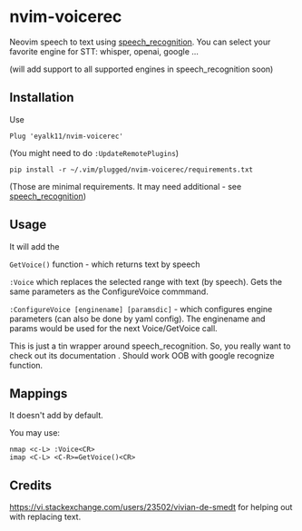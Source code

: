 # nvim-voicerec
Neovim speech to text using [speech_recognition](https://github.com/Uberi/speech_recognition). 
You can select your favorite engine for STT: whisper, openai, google ...

(will add support to all supported engines in speech_recognition soon)

## Installation

Use
```
Plug 'eyalk11/nvim-voicerec'
```
(You might need to do `:UpdateRemotePlugins`)

```
pip install -r ~/.vim/plugged/nvim-voicerec/requirements.txt
```
(Those are minimal requirements. It may need additional - see [speech_recognition](https://github.com/Uberi/speech_recognition))

## Usage

It will add the 

`GetVoice()` function - which returns text by speech

`:Voice` which replaces the selected range with text (by speech). Gets the same parameters as the ConfigureVoice commmand. 

`:ConfigureVoice [enginename] [paramsdic]` - which configures engine parameters (can also be done by yaml config). 
The enginename and params would be used for the next Voice/GetVoice call. 


This is just a tin wrapper around speech_recognition. So, you really want to check out its documentation . 
Should work OOB with google recognize function. 

## Mappings

It doesn't add by default.

You may use:
```
nmap <c-L> :Voice<CR>
imap <C-L> <C-R>=GetVoice()<CR>
```

## Credits

https://vi.stackexchange.com/users/23502/vivian-de-smedt for helping out with replacing text. 

